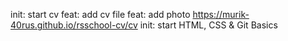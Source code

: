 init: start cv
feat: add cv file
feat: add photo
https://murik-40rus.github.io/rsschool-cv/cv
init: start HTML, CSS & Git Basics